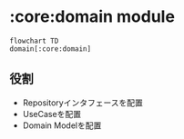 # :core:domain module

```mermaid
flowchart TD
domain[:core:domain]
```

## 役割
* Repositoryインタフェースを配置
* UseCaseを配置
* Domain Modelを配置
